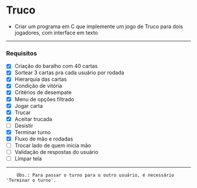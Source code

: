 
# Truco

- Criar um programa em C que implemente um jogo de Truco para dois jogadores, com interface em texto
---
### Requisitos
- [x] Criação do baralho com 40 cartas
- [x] Sortear 3 cartas pra cada usuário por rodada
- [x] Hierarquia das cartas
- [x] Condição de vitória
- [x] Critérios de desempate
- [x] Menu de opções filtrado
- [x] Jogar carta
- [x] Trucar
- [x] Aceitar trucada
- [ ] Desistir
- [x] Terminar turno
- [x] Fluxo de mão e rodadas
- [ ] Trocar lado de quem inicia mão
- [ ] Validação de respostas do usuário
- [ ] Limpar tela

--- 
        Obs.: Para passar o turno para o outro usuário, é necessário 'Terminar o turno'.